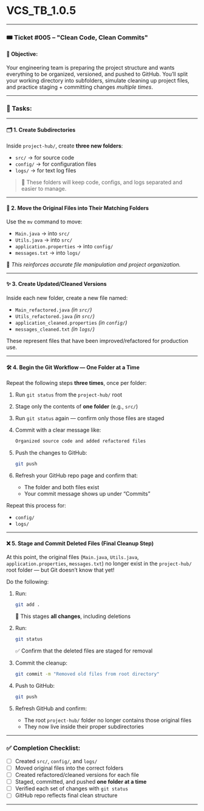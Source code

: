 # VCS_TB_1.0.5

---

### 🎟️ Ticket #005 – **"Clean Code, Clean Commits"**

#### 🎯 Objective:

Your engineering team is preparing the project structure and wants everything to be organized, versioned, and pushed to GitHub. You’ll split your working directory into subfolders, simulate cleaning up project files, and practice staging + committing changes *multiple times*.

---

### 📝 Tasks:

---

#### 🗂️ **1. Create Subdirectories**

Inside `project-hub/`, create **three new folders**:

* `src/` → for source code
* `config/` → for configuration files
* `logs/` → for text log files

> 🧠 These folders will keep code, configs, and logs separated and easier to manage.

---

#### 📁 **2. Move the Original Files into Their Matching Folders**

Use the `mv` command to move:

* `Main.java` → into `src/`
* `Utils.java` → into `src/`
* `application.properties` → into `config/`
* `messages.txt` → into `logs/`

🧠 *This reinforces accurate file manipulation and project organization.*

---

#### ✨ **3. Create Updated/Cleaned Versions**

Inside each new folder, create a new file named:

* `Main_refactored.java` *(in `src/`)*
* `Utils_refactored.java` *(in `src/`)*
* `application_cleaned.properties` *(in `config/`)*
* `messages_cleaned.txt` *(in `logs/`)*

These represent files that have been improved/refactored for production use.

---

#### 🛠️ **4. Begin the Git Workflow — One Folder at a Time**

Repeat the following steps **three times**, once per folder:

1. Run `git status` from the `project-hub/` root

2. Stage only the contents of **one folder** (e.g., `src/`)

3. Run `git status` again — confirm only those files are staged

4. Commit with a clear message like:

   ```bash
   Organized source code and added refactored files
   ```

5. Push the changes to GitHub:

   ```bash
   git push
   ```

6. Refresh your GitHub repo page and confirm that:

   * The folder and both files exist
   * Your commit message shows up under “Commits”

Repeat this process for:

* `config/`
* `logs/`

---

#### ❌ **5. Stage and Commit Deleted Files (Final Cleanup Step)**

At this point, the original files (`Main.java`, `Utils.java`, `application.properties`, `messages.txt`) no longer exist in the `project-hub/` root folder — but Git doesn’t know that yet!

Do the following:

1. Run:

   ```bash
   git add .
   ```

   🧠 This stages **all changes**, including deletions

2. Run:

   ```bash
   git status
   ```

   ✅ Confirm that the deleted files are staged for removal

3. Commit the cleanup:

   ```bash
   git commit -m "Removed old files from root directory"
   ```

4. Push to GitHub:

   ```bash
   git push
   ```

5. Refresh GitHub and confirm:

   * The root `project-hub/` folder no longer contains those original files
   * They now live inside their proper subdirectories

---

### ✅ Completion Checklist:

* [ ] Created `src/`, `config/`, and `logs/`
* [ ] Moved original files into the correct folders
* [ ] Created refactored/cleaned versions for each file
* [ ] Staged, committed, and pushed **one folder at a time**
* [ ] Verified each set of changes with `git status`
* [ ] GitHub repo reflects final clean structure

---
